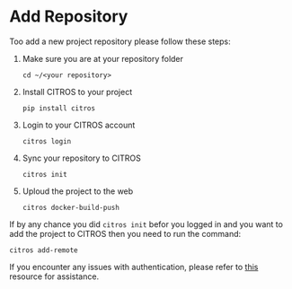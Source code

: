 # Add Repository

Too add a new project repository please follow these steps:
        
1.  Make sure you are at your repository folder

        cd ~/<your repository>

2.  Install CITROS to your project


        pip install citros

3.  Login to your CITROS account


        citros login

4.  Sync your repository to CITROS 


        citros init


5.  Uploud the project to the web 


        citros docker-build-push


If by any chance you did `citros init` befor you logged in and you want to add the project to CITROS then you need to run the command: 
```
citros add-remote
```
If you encounter any issues with authentication, please refer to [this](../docs_citros_web/authentication/ssh/ssh_overview.md) resource for assistance.

